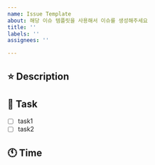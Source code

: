 ```yaml
---
name: Issue Template
about: 해당 이슈 템플릿을 사용해서 이슈를 생성해주세요
title: ''
labels: ''
assignees: ''

---
```


## ⭐️ Description
<!--- 기능에 대한 요약 설명을 작성해 주세요. -->

## 📝 Task

- [ ] task1
- [ ] task2

## 🕚 Time 
<!--- 마감일을 작성해주세요. -->

